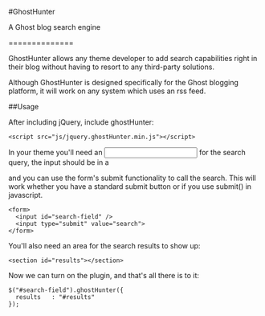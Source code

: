 #GhostHunter

A Ghost blog search engine

==============

GhostHunter allows any theme developer to add search capabilities right in their blog without having to resort to any third-party solutions. 

Although GhostHunter is designed specifically for the Ghost blogging platform, it will work on any system which uses an rss feed.

##Usage

After including jQuery, include ghostHunter:

    <script src="js/jquery.ghostHunter.min.js"></script>
  
In your theme you'll need an <input> for the search query, the input should be in a <form> and you can use the form's submit functionality to call the search. This will work whether you have a standard submit button or if you use submit() in javascript.

    <form>
      <input id="search-field" />
      <input type="submit" value="search">
    </form>
    
You'll also need an area for the search results to show up:

    <section id="results"></section>
    
Now we can turn on the plugin, and that's all there is to it:

    $("#search-field").ghostHunter({
      results   : "#results"
    });
    
